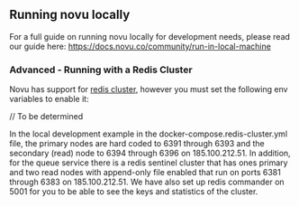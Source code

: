 ## Running novu locally

For a full guide on running novu locally for development needs, please read our guide here: <https://docs.novu.co/community/run-in-local-machine>

### Advanced - Running with a Redis Cluster

Novu has support for [redis cluster](https://redis.io/docs/management/scaling/), however you must set the following env variables to enable it:

// To be determined

In the local development example in the docker-compose.redis-cluster.yml file, the primary nodes are hard coded to 6391 through 6393 and
the secondary (read) node to 6394 through 6396 on 185.100.212.51.
In addition, for the queue service there is a redis sentinel cluster that has ones primary and two read nodes
with append-only file enabled that run on ports 6381 through 6383 on 185.100.212.51.
We have also set up redis commander on 5001 for you to be able to see the keys and statistics of the cluster.
